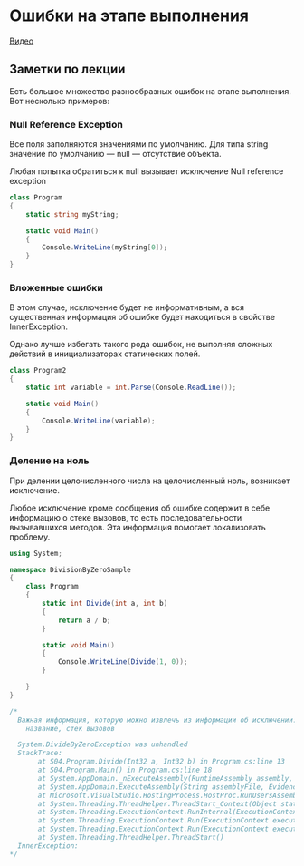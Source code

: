 # Ошибки на этапе выполнения

[Видео](https://youtu.be/Nn_Dba8MqB0)

## Заметки по лекции

Есть большое множество разнообразных ошибок на этапе выполнения. Вот несколько примеров:

### Null Reference Exception

Все поля заполняются значениями по умолчанию. Для типа string значение по умолчанию — null — отсутствие объекта.

Любая попытка обратиться к null вызывает исключение Null reference exception
```cs
class Program
{
	static string myString;

	static void Main()
	{
		Console.WriteLine(myString[0]);
	}
}
```

### Вложенные ошибки

В этом случае, исключение будет не информативным, а вся существенная информация об ошибке будет находиться в свойстве InnerException.

Однако лучше избегать такого рода ошибок, не выполняя сложных действий в инициализаторах статических полей.
```cs
class Program2
{
	static int variable = int.Parse(Console.ReadLine());

	static void Main()
	{
		Console.WriteLine(variable);
	}
}
```

### Деление на ноль

При делении целочисленного числа на целочисленный ноль, возникает исключение.

Любое исключение кроме сообщения об ошибке содержит в себе информацию о стеке вызовов, то есть последовательности вызывавшихся методов. Эта информация помогает локализовать проблему.
```cs
using System;

namespace DivisionByZeroSample
{
	class Program
	{
		static int Divide(int a, int b)
		{
			return a / b;
		}

		static void Main()
		{
			Console.WriteLine(Divide(1, 0));
		}

	}
}

/*
  Важная информация, которую можно извлечь из информации об исключении: 
    название, стек вызовов

  System.DivideByZeroException was unhandled  
  StackTrace:
       at S04.Program.Divide(Int32 a, Int32 b) in Program.cs:line 13
       at S04.Program.Main() in Program.cs:line 18
       at System.AppDomain._nExecuteAssembly(RuntimeAssembly assembly, String[] args)
       at System.AppDomain.ExecuteAssembly(String assemblyFile, Evidence assemblySecurity, String[] args)
       at Microsoft.VisualStudio.HostingProcess.HostProc.RunUsersAssembly()
       at System.Threading.ThreadHelper.ThreadStart_Context(Object state)
       at System.Threading.ExecutionContext.RunInternal(ExecutionContext executionContext, ContextCallback callback, Object state, Boolean preserveSyncCtx)
       at System.Threading.ExecutionContext.Run(ExecutionContext executionContext, ContextCallback callback, Object state, Boolean preserveSyncCtx)
       at System.Threading.ExecutionContext.Run(ExecutionContext executionContext, ContextCallback callback, Object state)
       at System.Threading.ThreadHelper.ThreadStart()
  InnerException: 
*/
```
